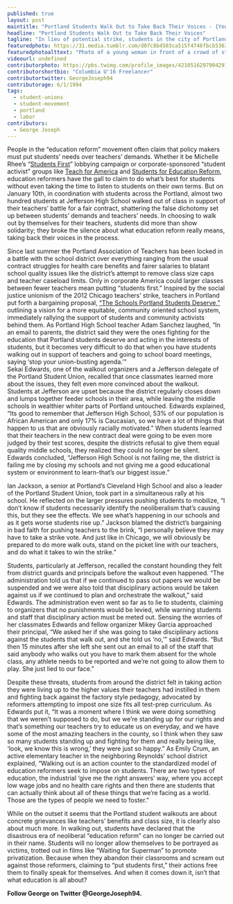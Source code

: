 ```yaml
---
published: true
layout: post
maintitle: "Portland Students Walk Out to Take Back Their Voices - {Young}ist"
headline: "Portland Students Walk Out to Take Back Their Voices"
tagline: "In lieu of potential strike, students in the city of Portland stand up for their teachers and reclaim the education reform narrative in the process."
featuredphoto: https://31.media.tumblr.com/d07c8b4503ca515f4746fbcb5363330a/tumblr_inline_mzcufdNCF51rkj9dw.jpg
featuredphotoalttext: "Photo of a young woman in front of a crowd of students holding banners and signs in support of better schools and in solidarity with teachers"
videourl: undefined
contributorphoto: https://pbs.twimg.com/profile_images/421051629790429184/YLFU6Ftz.jpeg
contributorshortbio: "Columbia U'16 Freelancer"
contributortwitter: GeorgeJoseph94
contributorage: 6/1/1994
tags: 
  - student-unions
  - student-movement
  - portland
  - labor
contributors:
  - George Joseph
---
```

People in the “education reform” movement often claim that policy makers must put students’ needs over teachers’ demands. Whether it be Michelle Rhee’s “[Students First](http://www.studentsfirst.org/pages/about-students-first)” lobbying campaign or corporate-sponsored “student activist” groups like [Teach for America](http://www.google.com/url?sa=t&rct=j&q=&esrc=s&source=web&cd=1&ved=0CC4QFjAA&url=http%3A%2F%2Fwww.teachforamerica.org%2Fsupport-us%2Fdonors&ei=Ip7TUuTaObWgsASkkYHoCw&usg=AFQjCNFTa32qnF44MCTYzl0e_AWdrYg6Pw&sig2=1A46fB-wBofASCZSYYvkCA&bvm=bv.59026428,d.cWc) and [Students for Education Reform](http://www.thenation.com/blog/175554/students-education-reform-rebellion-within), education reformers have the gall to claim to do what’s best for students without even taking the time to listen to students on their own terms. But on January 10th, in coordination with students across the Portland, almost two hundred students at Jefferson High School walked out of class in support of their teachers’ battle for a fair contract, shattering the false dichotomy set up between students’ demands and teachers’ needs. In choosing to walk out by themselves for their teachers, students did more than show solidarity; they broke the silence about what education reform really means, taking back their voices in the process.

Since last summer the Portland Association of Teachers has been locked in a battle with the school district over everything ranging from the usual contract struggles for health care benefits and fairer salaries to blatant school quality issues like the district’s attempt to remove class size caps and teacher caseload limits. Only in corporate America could larger classes between fewer teachers mean putting “students first.” Inspired by the social justice unionism of the 2012 Chicago teachers’ strike, teachers in Portland put forth a bargaining proposal, [“The Schools Portland Students Deserve,”](file://localhost/files/6013/6865/9839/PAT_Initial_Bargaining_Proposal_summary_of_SPSD_proposals_1.pdf) outlining a vision for a more equitable, community oriented school system, immediately rallying the support of students and community activists behind them. As Portland High School teacher Adam Sanchez laughed, “In an email to parents, the district said they were the ones fighting for the education that Portland students deserve and acting in the interests of students, but it becomes very difficult to do that when you have students walking out in support of teachers and going to school board meetings, saying ‘stop your union-busting agenda.’”  
Sekai Edwards, one of the walkout organizers and a Jefferson delegate of the Portland Student Union, recalled that once classmates learned more about the issues, they felt even more convinced about the walkout. Students at Jefferson are upset because the district regularly closes down and lumps together feeder schools in their area, while leaving the middle schools in wealthier whiter parts of Portland untouched. Edwards explained, “Its good to remember that Jefferson High School, 53% of our population is African American and only 17% is Caucasian, so we have a lot of things that happen to us that are obviously racially motivated.” When students learned that their teachers in the new contract deal were going to be even more judged by their test scores, despite the districts refusal to give them equal quality middle schools, they realized they could no longer be silent. Edwards concluded, “Jefferson High School is not failing me, the district is failing me by closing my schools and not giving me a good educational system or environment to learn-that’s our biggest issue.”

Ian Jackson, a senior at Portland’s Cleveland High School and also a leader of the Portland Student Union, took part in a simultaneous rally at his school. He reflected on the larger pressures pushing students to mobilize, “I don’t know if students necessarily identify the neoliberalism that’s causing this, but they see the effects. We see what’s happening in our schools and as it gets worse students rise up.” Jackson blamed the district’s bargaining in bad faith for pushing teachers to the brink, “I personally believe they may have to take a strike vote. And just like in Chicago, we will obviously be prepared to do more walk outs, stand on the picket line with our teachers, and do what it takes to win the strike.”

Students, particularly at Jefferson, recalled the constant hounding they felt from district guards and principals before the walkout even happened. “The administration told us that if we continued to pass out papers we would be suspended and we were also told that disciplinary actions would be taken against us if we continued to plan and orchestrate the walkout,” said Edwards. The administration even went so far as to lie to students, claiming to organizers that no punishments would be levied, while warning students and staff that disciplinary action must be meted out. Sensing the worries of her classmates Edwards and fellow organizer Mikey Garcia approached their principal, “We asked her if she was going to take disciplinary actions against the students that walk out, and she told us ‘no,’” said Edwards. “But then 15 minutes after she left she sent out an email to all of the staff that said anybody who walks out you have to mark them absent for the whole class, any athlete needs to be reported and we’re not going to allow them to play. She just lied to our face.”

Despite these threats, students from around the district felt in taking action they were living up to the higher values their teachers had instilled in them and fighting back against the factory style pedagogy, advocated by reformers attempting to impost one size fits all test-prep curriculum. As Edwards put it, “It was a moment where I think we were doing something that we weren’t supposed to do, but we we’re standing up for our rights and that’s something our teachers try to educate us on everyday, and we have some of the most amazing teachers in the county, so I think when they saw so many students standing up and fighting for them and really being like, ‘look, we know this is wrong,’ they were just so happy.” As Emily Crum, an active elementary teacher in the neighboring Reynolds’ school district explained, “Walking out is an action counter to the standardized model of education reformers seek to impose on students. There are two types of education, the industrial ‘give me the right answers’ way, where you accept low wage jobs and no health care rights and then there are students that can actually think about all of these things that we’re facing as a world. Those are the types of people we need to foster.”

While on the outset it seems that the Portland student walkouts are about concrete grievances like teachers’ benefits and class size, it is clearly also about much more. In walking out, students have declared that the disastrous era of neoliberal “education reform” can no longer be carried out in their name. Students will no longer allow themselves to be portrayed as victims, trotted out in films like “Waiting for Superman” to promote privatization. Because when they abandon their classrooms and scream out against those reformers, claiming to “put students first,” their actions free them to finally speak for themselves. And when it comes down it, isn’t that what education is all about?

**Follow George on Twitter @GeorgeJoseph94.**